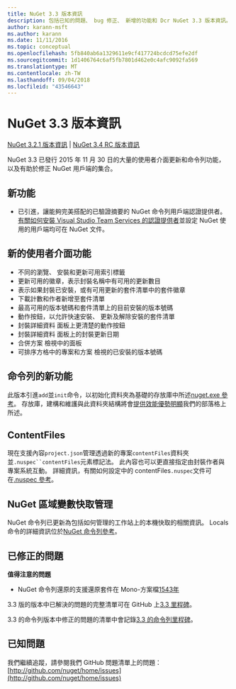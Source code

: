 ```yaml
---
title: NuGet 3.3 版本資訊
description: 包括已知的問題、 bug 修正、 新增的功能和 Dcr NuGet 3.3 版本資訊。
author: karann-msft
ms.author: karann
ms.date: 11/11/2016
ms.topic: conceptual
ms.openlocfilehash: 5fb840ab6a1329611e9cf417724bcdcd75efe2df
ms.sourcegitcommit: 1d1406764c6af5fb7801d462e0c4afc9092fa569
ms.translationtype: MT
ms.contentlocale: zh-TW
ms.lasthandoff: 09/04/2018
ms.locfileid: "43546643"
---
```

# <a name="nuget-33-release-notes"></a>NuGet 3.3 版本資訊

[NuGet 3.2.1 版本資訊](../release-notes/nuget-3.2.1.md) | [NuGet 3.4 RC 版本資訊](../release-notes/nuget-3.4-RC.md)

NuGet 3.3 已發行 2015 年 11 月 30 日的大量的使用者介面更新和命令列功能，以及有助於修正 NuGet 用戶端的集合。

## <a name="new-features"></a>新功能

* 已引進，讓能夠完美搭配的已驗證摘要的 NuGet 命令列用戶端認證提供者。 [有關如何安裝 Visual Studio Team Services 的認證提供者](../api/nuget-exe-credential-providers.md)並設定 NuGet 使用的用戶端均可在 NuGet 文件。

## <a name="new-user-interface-features"></a>新的使用者介面功能

* 不同的瀏覽、 安裝和更新可用索引標籤
* 更新可用的徽章，表示封裝名稱中有可用的更新數目
* 表示如果封裝已安裝，或有可用更新的套件清單中的套件徽章
* 下載計數和作者新增至套件清單
* 最高可用的版本號碼和套件清單上的目前安裝的版本號碼
* 動作按鈕，以允許快速安裝、 更新及解除安裝的套件清單
* 封裝詳細資料 面板上更清楚的動作按鈕
* 封裝詳細資料 面板上的封裝更新日期
* 合併方案 檢視中的面板
* 可排序方格中的專案和方案 檢視的已安裝的版本號碼

## <a name="new-command-line-features"></a>命令列的新功能

此版本引進`add`並`init`命令，以初始化資料夾為基礎的存放庫中所述[nuget.exe 參考](../tools/nuget-exe-cli-reference.md)。 存放庫，建構和維護與此資料夾結構將會[提供效能優勢明顯](http://blog.nuget.org/20150922/Accelerate-Package-Source.html)我們的部落格上所述。

## <a name="contentfiles"></a>ContentFiles

現在支援內容`project.json`管理透過新的專案`contentFiles`資料夾並`.nuspec``contentFiles`元素標記法。  此內容也可以更直接指定由封裝作者與專案系統互動。  詳細資訊，有關如何設定中的 contentFiles`.nuspec`文件可在[.nuspec 參考](../reference/nuspec.md)。

## <a name="nuget-locals-cache-management"></a>NuGet 區域變數快取管理

NuGet 命令列已更新為包括如何管理的工作站上的本機快取的相關資訊。  Locals 命令的詳細資訊位於[NuGet 命令列參考](../tools/cli-ref-locals.md)。

## <a name="fixed-issues"></a>已修正的問題

**值得注意的問題**

* NuGet 命令列還原的支援還原套件在 Mono-方案檔[1543年](https://github.com/NuGet/Home/issues/1543)

3.3 版的版本中已解決的問題的完整清單可在 GitHub 上[3.3 里程碑](https://github.com/NuGet/Home/issues?q=is%3Aissue+milestone%3A3.3.0+is%3Aclosed)。

3.3 的命令列版本中修正的問題的清單中會記錄[3.3 的命令列里程碑](https://github.com/NuGet/Home/issues?q=is%3Aissue+is%3Aclosed+milestone%3A3.3.0-commandline)。

## <a name="known-issues"></a>已知問題

我們繼續追蹤，請參閱我們 GitHub 問題清單上的問題： [http://github.com/nuget/home/issues](http://github.com/nuget/home/issues)